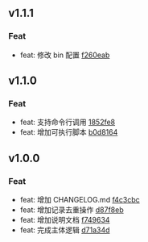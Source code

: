 ## v1.1.1

### Feat
- feat: 修改 bin 配置 [f260eab](https://hub.com/x-dirve/changelog/commit/f260eabe0a645b12cc090563ff856b2230ab90f3)

## v1.1.0

### Feat
- feat: 支持命令行调用 [1852fe8](https://hub.com/x-dirve/changelog/commit/1852fe8d47214808a9467e5421f458d97c789c3c)
- feat: 增加可执行脚本 [b0d8164](https://hub.com/x-dirve/changelog/commit/b0d8164a2cd698bdf7c8264752a130b504fbbf35)

## v1.0.0

### Feat
- feat: 增加 CHANGELOG.md [f4c3cbc](https://hub.com/x-dirve/changelog/commit/f4c3cbcb47907ee4dc881aacbb997831dee19e70)
- feat: 增加记录去重操作 [d87f8eb](https://hub.com/x-dirve/changelog/commit/d87f8eb4cbf96acf6c54813f5d1be9e0ef807cd6)
- feat: 增加说明文档 [f749634](https://hub.com/x-dirve/changelog/commit/f7496341587a40faae2515059086d79ca71e853a)
- feat: 完成主体逻辑 [d71a34d](https://hub.com/x-dirve/changelog/commit/d71a34d8801541dcbf8bd5b50be3608226df158c)


